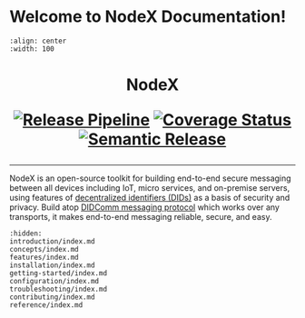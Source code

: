 # Welcome to NodeX Documentation!

```{image} _assets/nodex_logo.svg
:align: center
:width: 100
```

<h1 style="text-align: center;">
NodeX
    
[![Release Pipeline](https://github.com/nodecross/nodex-agent/actions/workflows/release.yml/badge.svg?branch=main)](https://github.com/nodecross/nodex-agent/actions/workflows/release.yml) [![Coverage Status](https://coveralls.io/repos/github/nodecross/nodex-agent/badge.svg)](https://coveralls.io/github/nodecross/nodex-agent) [![Semantic Release](https://img.shields.io/badge/semantic--release-rust-B7410E?logo=semantic-release)](https://github.com/semantic-release/semantic-release)
</h1>

<hr />

NodeX is an open-source toolkit for building end-to-end secure messaging between all devices including IoT, micro services, and on-premise servers, using features of [decentralized identifiers (DIDs)](https://www.w3.org/TR/did-core/) as a basis of security and privacy. Build atop [DIDComm messaging protocol](https://github.com/decentralized-identity/didcomm-messaging) which works over any transports, it makes end-to-end messaging reliable, secure, and easy.

```{toctree}
:hidden:
introduction/index.md
concepts/index.md
features/index.md
installation/index.md
getting-started/index.md
configuration/index.md
troubleshooting/index.md
contributing/index.md
reference/index.md
```
